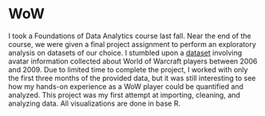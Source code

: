 # WoW

I took a Foundations of Data Analytics course last fall. Near the end of the course, we were given a final project assignment to perform an exploratory analysis on datasets of our choice. I stumbled upon a [dataset](http://mmnet.iis.sinica.edu.tw/dl/wowah/) involving avatar information collected about World of Warcraft players between 2006 and 2009. Due to limited time to complete the project, I worked with only the first three months of the provided data, but it was still interesting to see how my hands-on experience as a WoW player could be quantified and analyzed. This project was my first attempt at importing, cleaning, and analyzing data. All visualizations are done in base R.
